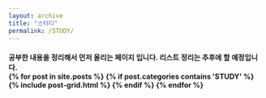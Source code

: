 ```yaml
---
layout: archive
title: "스터디"
permalink: /STUDY/
---
```

<div class="tiles">
<h4>공부한 내용을 정리해서 먼저 올리는 페이지 입니다. 리스트 정리는 추후에 할 예정입니다.<br>
{% for post in site.posts %}
	{% if post.categories contains 'STUDY' %}
    {% include post-grid.html %}
  {% endif %}
{% endfor %}
</div><!-- /.tiles -->

